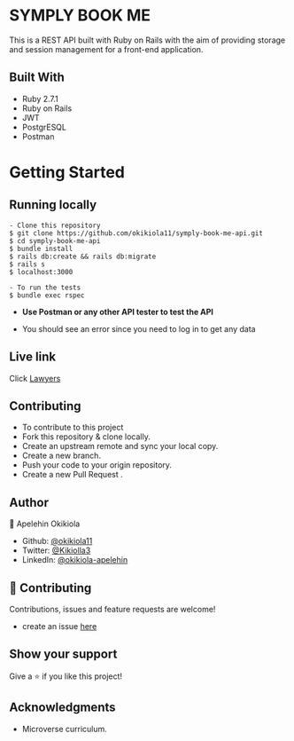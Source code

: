 # SYMPLY BOOK ME

This is a REST API built with Ruby on Rails with the aim of providing storage and session management for a front-end application.

## Built With
- Ruby 2.7.1
- Ruby on Rails
- JWT
- PostgrESQL
- Postman

# Getting Started

## Running locally 

```
- Clone this repository
$ git clone https://github.com/okikiola11/symply-book-me-api.git
$ cd symply-book-me-api
$ bundle install
$ rails db:create && rails db:migrate
$ rails s
$ localhost:3000

- To run the tests
$ bundle exec rspec

```
- <strong>Use Postman or any other API tester to test the API</strong>

- You should see an error since you need to log in to get any data 

## Live link
Click <a href="">Lawyers</a>

## Contributing
- To contribute to this project
- Fork this repository & clone locally.
- Create an upstream remote and sync your local copy.
- Create a new branch.
- Push your code to your origin repository.
- Create a new Pull Request .

## Author

👤 Apelehin Okikiola

- Github: [@okikiola11](https://github.com/okikiola11)
- Twitter: [@Kikiolla3](https://twitter.com/Kikiolla3)
- LinkedIn: [@okikiola-apelehin](https://www.linkedin.com/in/okikiola-apelehin-459008122/)


## 🤝 Contributing
 Contributions, issues and feature requests are welcome!
- create an issue <a href="https://github.com/okikiola11/symply-book-me-api.git/issues">here</a>

## Show your support 
Give a ⭐️ if you like this project!

## Acknowledgments
- Microverse curriculum.
